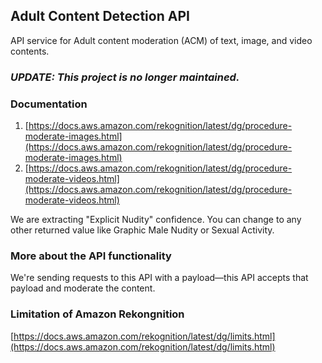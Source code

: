 ## Adult Content Detection API

API service for Adult content moderation (ACM) of text, image, and video contents.

### *UPDATE: This project is no longer maintained.*

### Documentation

1. [https://docs.aws.amazon.com/rekognition/latest/dg/procedure-moderate-images.html](https://docs.aws.amazon.com/rekognition/latest/dg/procedure-moderate-images.html)
2. [https://docs.aws.amazon.com/rekognition/latest/dg/procedure-moderate-videos.html](https://docs.aws.amazon.com/rekognition/latest/dg/procedure-moderate-videos.html)

We are extracting "Explicit Nudity" confidence. You can change to
any other returned value like Graphic Male Nudity or Sexual Activity.

### More about the API functionality

We're sending requests to this API with a payload—this API accepts that payload and moderate the content.

### Limitation of Amazon Rekongnition

[https://docs.aws.amazon.com/rekognition/latest/dg/limits.html](https://docs.aws.amazon.com/rekognition/latest/dg/limits.html)

